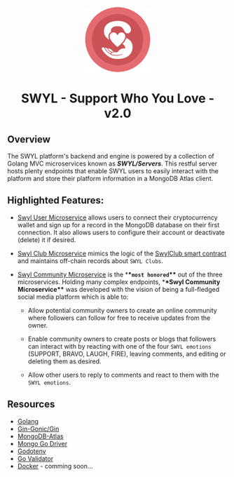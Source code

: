 <p align="center">
<br />
<a href="https://github.com/SWYLy/servers"><img src="https://github.com/SWYLy/materials/blob/master/logo.svg?raw=true" width="150" alt=""/></a>
<h1 align="center">SWYL - Support Who You Love - v2.0</h1>
</p>

## Overview

The SWYL platform's backend and engine is powered by a collection of Golang MVC microservices known as **_SWYL/Servers_**. This restful server hosts plenty endpoints that enable SWYL users to easily interact with the platform and store their platform information in a MongoDB Atlas client.

## Highlighted Features:

- [Swyl User Microservice](https://github.com/SWYLy/servers/tree/master/swyl-users-ms) allows users to connect their cryptocurrency wallet and sign up for a record in the MongoDB database on their first connection. It also allows users to configure their account or deactivate (delete) it if desired.

- [Swyl Club Microservice](https://github.com/SWYLy/servers/tree/master/swyl-club-ms) mimics the logic of the [SwylClub smart contract](https://github.com/SWYLy/contracts/blob/main/contracts/v1/SwylClub.sol) and maintains off-chain records about `SWYL Clubs`.

- [Swyl Community Microservice](https://github.com/SWYLy/servers/tree/master/swyl-community-ms) is the \***\*`most honored`\*\*** out of the three microservices. Holding many complex endpoints, \***\*Swyl Community Microservice\*\*** was developed with the vision of being a full-fledged social media platform which is able to:

  - Allow potential community owners to create an online community where followers can follow for free to receive updates from the owner.

  - Enable community owners to create posts or blogs that followers can interact with by reacting with one of the four `SWYL emotions` (SUPPORT, BRAVO, LAUGH, FIRE), leaving comments, and editing or deleting them as desired.

  - Allow other users to reply to comments and react to them with the `SWYL emotions`.

## Resources

- [Golang](https://go.dev/)
- [Gin-Gonic/Gin](https://github.com/gin-gonic/gin)
- [MongoDB-Atlas](https://www.mongodb.com/atlas)
- [Mongo Go Driver](https://www.mongodb.com/docs/drivers/go/current/)
- [Godotenv](https://github.com/joho/godotenv)
- [Go Validator](https://pkg.go.dev/github.com/go-playground/validator/v10#section-readme)
- [Docker](https://www.docker.com/) - comming soon...
